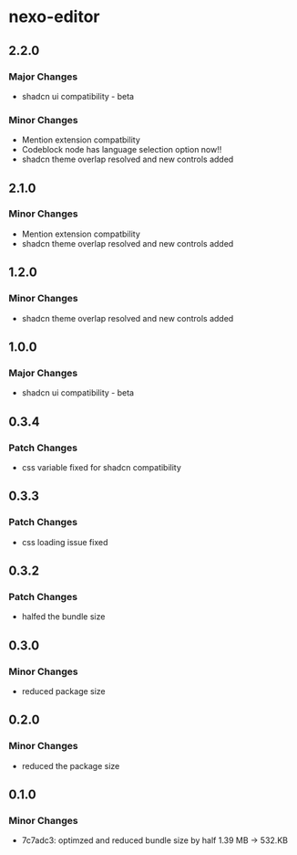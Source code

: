 # nexo-editor

## 2.2.0

### Major Changes

- shadcn ui compatibility - beta

### Minor Changes

- Mention extension compatbility
- Codeblock node has language selection option now!!
- shadcn theme overlap resolved and new controls added

## 2.1.0

### Minor Changes

- Mention extension compatbility
- shadcn theme overlap resolved and new controls added

## 1.2.0

### Minor Changes

- shadcn theme overlap resolved and new controls added

## 1.0.0

### Major Changes

- shadcn ui compatibility - beta

## 0.3.4

### Patch Changes

- css variable fixed for shadcn compatibility

## 0.3.3

### Patch Changes

- css loading issue fixed

## 0.3.2

### Patch Changes

- halfed the bundle size

## 0.3.0

### Minor Changes

- reduced package size

## 0.2.0

### Minor Changes

- reduced the package size

## 0.1.0

### Minor Changes

- 7c7adc3: optimzed and reduced bundle size by half 1.39 MB -> 532.KB
